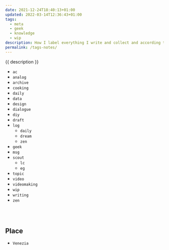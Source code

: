 ```yaml
---
date: 2021-12-24T18:40:13+01:00
updated: 2022-03-14T12:36:43+01:00
tags:
  - meta
  - geek
  - knowledge
  - wip
description: How I label everything I write and collect and according to what criteria.
permalink: /tags-notes/
---
```

{{ description }}

- `ac`
- `analog`
- `archive`
- `cooking`
- `daily`
- `data`
- `design`
- `dialogue`
- `diy`
- `draft`
- `log`
	- `daily`
	- `dream`
	- `zen`
- `geek`
- `msg`
- `scout`
	- `lc`
	- `eg`
- `topic`
- `video`
- `videomaking`
- `wip`
- `writing`
- `zen`

<br>
<br>

## Place

- `Venezia`
